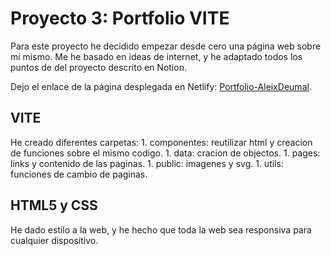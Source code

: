 # Proyecto 3: Portfolio VITE

Para este proyecto he decidido empezar desde cero una página web sobre mi mismo.
Me he basado en ideas de internet, y he adaptado todos los puntos de del proyecto descrito en Notion.

Dejo el enlace de la página desplegada en Netlify: [Portfolio-AleixDeumal](https://aleixdeumal.netlify.app/).

## VITE
He creado diferentes carpetas: 
    1. componentes: reutilizar html y creacion de funciones sobre el mismo codigo.
    1. data: cracion de objectos.
    1. pages: links y contenido de las paginas.
    1. public: imagenes y svg.
    1. utils: funciones de cambio de paginas.
    
## HTML5 y CSS

He dado estilo a la web, y he hecho que toda la web sea responsiva para cualquier dispositivo.
